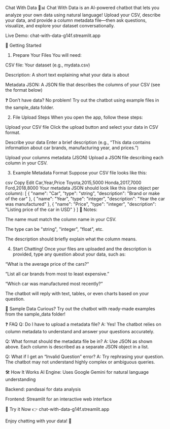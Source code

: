 Chat With Data 🤖📊
Chat With Data is an AI-powered chatbot that lets you analyze your own data using natural language!
Upload your CSV, describe your data, and provide a column metadata file—then ask questions, visualize, and explore your dataset conversationally.

Live Demo: chat-with-data-g14f.streamlit.app

🚀 Getting Started
1. Prepare Your Files
You will need:

CSV file: Your dataset (e.g., mydata.csv)

Description: A short text explaining what your data is about

Metadata JSON: A JSON file that describes the columns of your CSV (see the format below)

❓ Don’t have data?
No problem! Try out the chatbot using example files in the sample_data folder.

2. File Upload Steps
When you open the app, follow these steps:

Upload your CSV file
Click the upload button and select your data in CSV format.

Describe your data
Enter a brief description (e.g., “This data contains information about car brands, manufacturing year, and prices.”)

Upload your columns metadata (JSON)
Upload a JSON file describing each column in your CSV.

3. Example Metadata Format
Suppose your CSV file looks like this:

csv
Copy
Edit
Car,Year,Price
Toyota,2015,5000
Honda,2017,7000
Ford,2018,8000
Your metadata JSON should look like this (one object per column):
[
  {
    "name": "Car",
    "type": "string",
    "description": "Brand or make of the car"
  },
  {
    "name": "Year",
    "type": "integer",
    "description": "Year the car was manufactured"
  },
  {
    "name": "Price",
    "type": "integer",
    "description": "Listing price of the car in USD"
  }
]
📝 Notes:

The name must match the column name in your CSV.

The type can be "string", "integer", "float", etc.

The description should briefly explain what the column means.

4. Start Chatting!
Once your files are uploaded and the description is provided, type any question about your data, such as:

“What is the average price of the cars?”

“List all car brands from most to least expensive.”

“Which car was manufactured most recently?”

The chatbot will reply with text, tables, or even charts based on your question.

📂 Sample Data
Curious? Try out the chatbot with ready-made examples from the sample_data folder!

❓ FAQ
Q: Do I have to upload a metadata file?
A: Yes! The chatbot relies on column metadata to understand and answer your questions accurately.

Q: What format should the metadata file be in?
A: Use JSON as shown above. Each column is described as a separate JSON object in a list.

Q: What if I get an “Invalid Question” error?
A: Try rephrasing your question. The chatbot may not understand highly complex or ambiguous queries.

🛠️ How It Works
AI Engine: Uses Google Gemini for natural language understanding

Backend: pandasai for data analysis

Frontend: Streamlit for an interactive web interface

🌟 Try it Now
👉 chat-with-data-g14f.streamlit.app

Enjoy chatting with your data! 🚀
